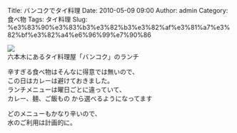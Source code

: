 Title: バンコクでタイ料理
Date: 2010-05-09 09:00
Author: admin
Category: 食べ物
Tags: タイ料理
Slug: %e3%83%90%e3%83%b3%e3%82%b3%e3%82%af%e3%81%a7%e3%82%bf%e3%82%a4%e6%96%99%e7%90%86

[![](http://farm5.static.flickr.com/4008/4580213380_e972ff0af9_m.jpg)](http://www.flickr.com/photos/46200029@N06/4580213380/)  
六本木にあるタイ料理屋「バンコク」のランチ

辛すぎる食べ物はそんなに得意では無いので、  
この日はカレーは避けておきました。  
ランチメニューは曜日ごとに違っていて、  
カレー、麺、ご飯もの から選べるようになってます

どのメニューもかなり辛いので、  
水のご利用は計画的に。
